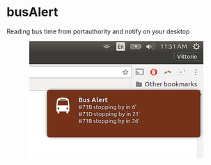 # busAlert

Reading bus time from portauthority and notify on your desktop <div style="text-align:center"><img src ="https://raw.githubusercontent.com/vittoriop/busAlert/stable/screenshot/notification.png" /></div>
